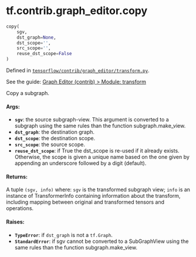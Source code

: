<div itemscope itemtype="http://developers.google.com/ReferenceObject">
<meta itemprop="name" content="tf.contrib.graph_editor.copy" />
</div>

# tf.contrib.graph_editor.copy

``` python
copy(
    sgv,
    dst_graph=None,
    dst_scope='',
    src_scope='',
    reuse_dst_scope=False
)
```



Defined in [`tensorflow/contrib/graph_editor/transform.py`](https://www.tensorflow.org/code/tensorflow/contrib/graph_editor/transform.py).

See the guide: [Graph Editor (contrib) > Module: transform](../../../../../api_guides/python/contrib.graph_editor.md#Module_transform)

Copy a subgraph.

#### Args:

* <b>`sgv`</b>: the source subgraph-view. This argument is converted to a subgraph
    using the same rules than the function subgraph.make_view.
* <b>`dst_graph`</b>: the destination graph.
* <b>`dst_scope`</b>: the destination scope.
* <b>`src_scope`</b>: the source scope.
* <b>`reuse_dst_scope`</b>: if True the dst_scope is re-used if it already exists.
    Otherwise, the scope is given a unique name based on the one given
    by appending an underscore followed by a digit (default).

#### Returns:

A tuple `(sgv, info)` where:
  `sgv` is the transformed subgraph view;
  `info` is an instance of TransformerInfo containing
  information about the transform, including mapping between
  original and transformed tensors and operations.

#### Raises:

* <b>`TypeError`</b>: if `dst_graph` is not a `tf.Graph`.
* <b>`StandardError`</b>: if sgv cannot be converted to a SubGraphView using
    the same rules than the function subgraph.make_view.